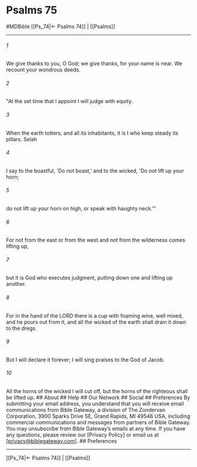 # Psalms 75
#MDBible
[[Ps_74|← Psalms 74]] | [[Psalms]]

***






###### 1 


We give thanks to you, O God; we give thanks, for your name is near. We recount your wondrous deeds. 





###### 2 


"At the set time that I appoint I will judge with equity. 





###### 3 


When the earth totters, and all its inhabitants, it is I who keep steady its pillars. Selah 





###### 4 


I say to the boastful, 'Do not boast,' and to the wicked, 'Do not lift up your horn; 





###### 5 


do not lift up your horn on high, or speak with haughty neck.'" 





###### 6 


For not from the east or from the west and not from the wilderness comes lifting up, 





###### 7 


but it is God who executes judgment, putting down one and lifting up another. 





###### 8 


For in the hand of the LORD there is a cup with foaming wine, well mixed, and he pours out from it, and all the wicked of the earth shall drain it down to the dregs. 





###### 9 


But I will declare it forever; I will sing praises to the God of Jacob. 





###### 10 


All the horns of the wicked I will cut off, but the horns of the righteous shall be lifted up. ## About ## Help ## Our Network ## Social ## Preferences By submitting your email address, you understand that you will receive email communications from Bible Gateway, a division of The Zondervan Corporation, 3900 Sparks Drive SE, Grand Rapids, MI 49546 USA, including commercial communications and messages from partners of Bible Gateway. You may unsubscribe from Bible Gateway&rsquo;s emails at any time. If you have any questions, please review our [Privacy Policy] or email us at [privacy@biblegateway.com]. ## Preferences

***

[[Ps_74|← Psalms 74]] | [[Psalms]]
